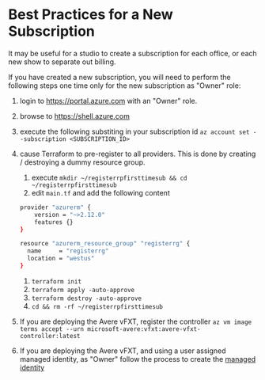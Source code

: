 # Best Practices for a New Subscription

It may be useful for a studio to create a subscription for each office, or each new show to separate out billing.

If you have created a new subscription, you will need to perform the following steps one time only for the new subscription as "Owner" role:

1. login to https://portal.azure.com with an "Owner" role.

1. browse to https://shell.azure.com

1. execute the following substiting in your subscription id `az account set --subscription <SUBSCRIPTION_ID>`

1. cause Terraform to pre-register to all providers.  This is done by creating / destroying a dummy resource group.
    1. execute `mkdir ~/registerrpfirsttimesub && cd ~/registerrpfirsttimesub`
    1. edit `main.tf` and add the following content
    ```bash
    provider "azurerm" {
        version = "~>2.12.0"
        features {}
    }
    
    resource "azurerm_resource_group" "registerrg" {
      name     = "registerrg"
      location = "westus"
    }
    ```
    1. `terraform init`
    1. `terraform apply -auto-approve`
    1. `terraform destroy -auto-approve`
    1. `cd && rm -rf ~/registerrpfirsttimesub`

1. If you are deploying the Avere vFXT, register the controller `az vm image terms accept --urn microsoft-avere:vfxt:avere-vfxt-controller:latest`

1. If you are deploying the Avere vFXT, and using a user assigned managed identity, as "Owner" follow the process to create the [managed identity](../vfxt/user-assigned-managed-identity#create-the-resource-groups-service-principal-and-managed-identities)

